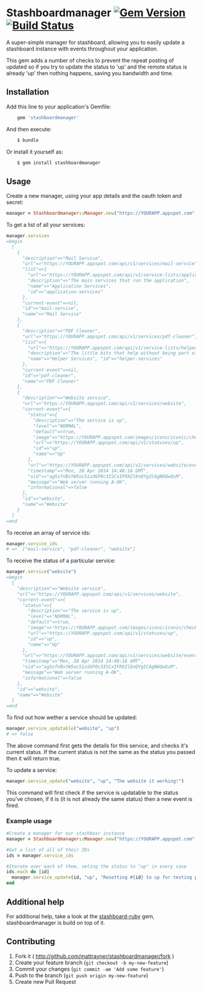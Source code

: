 # Stashboardmanager [![Gem Version](https://badge.fury.io/rb/stashboardmanager.svg)](https://rubygems.org/gems/stashboardmanager) [![Build Status](https://travis-ci.org/RubyStashboardUsers/stashboardmanager.svg?branch=master)](https://travis-ci.org/RubyStashboardUsers/stashboardmanager)

A super-simple manager for stashboard, allowing you to easily update a stashboard instance with events throughout your application.

This gem adds a number of checks to prevent the repeat posting of updated so if you try to update the status to 'up' and the remote status is already 'up' then nothing happens, saving you bandwidth and time.

## Installation

Add this line to your application's Gemfile:
```ruby
    gem 'stashboardmanager'
```

And then execute:
```bash
    $ bundle
```

Or install it yourself as:
```bash
    $ gem install stashboardmanager
```

## Usage

Create a new manager, using your app details and the oauth token and secret:
```ruby
manager = Stashboardmanager::Manager.new("https://YOURAPP.appspot.com", <oauth_token>, <oauth_secret>)
```
To get a list of all your services:
```ruby
manager.services
=begin
  [
    {
      "description"=>"Mail Service", 
      "url"=>"https://YOURAPP.appspot.com/api/v1/services/mail-service", 
      "list"=>{
        "url"=>"https://YOURAPP.appspot.com/api/v1/service-lists/application-services", 
        "description"=>"The main services that run the application", 
        "name"=>"Application Services", 
        "id"=>"application-services"
      }, 
      "current-event"=>nil, 
      "id"=>"mail-service", 
      "name"=>"Mail Service"
    }, 
    {
      "description"=>"PDF Cleaner", 
      "url"=>"https://YOURAPP.appspot.com/api/v1/services/pdf-cleaner", 
      "list"=>{
        "url"=>"https://YOURAPP.appspot.com/api/v1/service-lists/helper-services", 
        "description"=>"The little bits that help without being part of the app itself", 
        "name"=>"Helper Services", "id"=>"helper-services"
      }, 
      "current-event"=>nil, 
      "id"=>"pdf-cleaner", 
      "name"=>"PDF Cleaner"
    }, 
    {
      "description"=>"Website service",
      "url"=>"https://YOURAPP.appspot.com/api/v1/services/website", 
      "current-event"=>{
        "status"=>{
          "description"=>"The service is up", 
          "level"=>"NORMAL", 
          "default"=>true, 
          "image"=>"https://YOURAPP.appspot.com/images/icons/iconic/check_alt.png", 
          "url"=>"https://YOURAPP.appspot.com/api/v1/statuses/up", 
          "id"=>"up", 
          "name"=>"Up"
        }, 
        "url"=>"https://YOURAPP.appspot.com/api/v1/services/website/events/ag5zfnBsYW5ocS1zdGF0c3ISCxIFRXZlbnQYgICAgN6QwQsM", 
        "timestamp"=>"Mon, 28 Apr 2014 14:48:16 GMT", 
        "sid"=>"ag5zfnBsYW5ocS1zdGF0c3ISCxIFRXZlbnQYgICAgN6QwQsM", 
        "message"=>"Web server running A-OK", 
        "informational"=>false
      },
      "id"=>"website", 
      "name"=>"Website"
    }
  ]
=end
```

To receive an array of service ids:
```ruby
manager.service_ids
# =>  ["mail-service", "pdf-cleaner", "website"]
```

To receive the status of a particular service:
```ruby
manager.service("website")
=begin
  {
    "description"=>"Website service",
    "url"=>"https://YOURAPP.appspot.com/api/v1/services/website", 
    "current-event"=>{
      "status"=>{
        "description"=>"The service is up", 
        "level"=>"NORMAL", 
        "default"=>true, 
        "image"=>"https://YOURAPP.appspot.com/images/icons/iconic/check_alt.png", 
        "url"=>"https://YOURAPP.appspot.com/api/v1/statuses/up", 
        "id"=>"up", 
        "name"=>"Up"
      }, 
      "url"=>"https://YOURAPP.appspot.com/api/v1/services/website/events/ag5zfnBsYW5ocS1zdGF0c3ISCxIFRXZlbnQYgICAgN6QwQsM", 
      "timestamp"=>"Mon, 28 Apr 2014 14:48:16 GMT", 
      "sid"=>"ag5zfnBsYW5ocS1zdGF0c3ISCxIFRXZlbnQYgICAgN6QwQsM", 
      "message"=>"Web server running A-OK", 
      "informational"=>false
    },
    "id"=>"website", 
    "name"=>"Website"
  }
=end
```

To find out how wether a service should be updated:
```ruby
manager.service_updatable("website", "up")
# => false
```
The above command first gets the details for this service, and checks it's current status. If the current status is not the same as the status you passed then it will return true.

To update a service:
```ruby
manager.service_update("website", "up", "The website it working!")
```
This command will first check if the service is updatable to the status you've chosen, if it is (it is not already the same status) then a new event is fired.

### Example usage
```ruby
#Create a manager for our stashboar instance
manager = Stashboardmanager::Manager.new("https://YOURAPP.appspot.com", <oauth_token>, <oauth_secret>)

#Get a list of all of their IDs
ids = manager.service_ids

#Iterate over each of them, seting the status to "up" in every case
ids.each do |id|
  manager.service_update(id, "up", "Resetting #{id} to up for testing purposes")
end
```

## Additional help

For additional help, take a look at the [stashboard-ruby](https://github.com/mattrayner/stashboard-ruby) gem, stashboardmanager is build on top of it.

## Contributing

1. Fork it ( http://github.com/mattrayner/stashboardmanager/fork )
2. Create your feature branch (`git checkout -b my-new-feature`)
3. Commit your changes (`git commit -am 'Add some feature'`)
4. Push to the branch (`git push origin my-new-feature`)
5. Create new Pull Request
